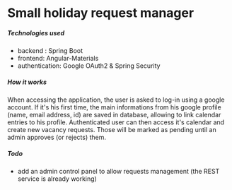 # Small holiday request manager

##### Technologies used
* backend : Spring Boot
* frontend: Angular-Materials
* authentication: Google OAuth2 & Spring Security

##### How it works
When accessing the application, the user is asked to log-in using a google account.
If it's his first time, the main informations from his google profile (name, email address, id) are saved in database, allowing to link calendar entries to his profile.
Authenticated user can then access it's calendar and create new vacancy requests. Those will be marked as pending until an admin approves (or rejects) them.

##### Todo
* add an admin control panel to allow requests management (the REST service is already working)
